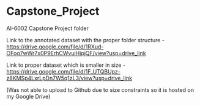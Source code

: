 # Capstone_Project
AI-6002 Capstone Project folder

Link to the annotated dataset with the proper folder structure - https://drive.google.com/file/d/1RXud-OFoq7wWr7x0P9ErhCWvuiHipjQF/view?usp=drive_link

Link to proper dataset which is smaller in size - https://drive.google.com/file/d/1F_UTQBUpz-z8KMSp4LxrLpDn7W5q1zL3/view?usp=drive_link

(Was not able to upload to Github due to size constraints so it is hosted on my Google Drive)
